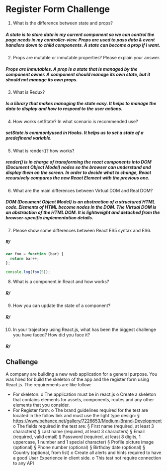 # Register Form Challenge

1. What is the difference between state and props?
##### A state is to store data in my current component so we can control the page needs in my controller-view. Props are used to pass data & event handlers down to child components. A state can become a prop if I want.
2. Props are mutable or inmutable properties? Please explain your answer.
#####  Props are inmutables. A prop is a state that is managed by the component owner. A component should manage its own state, but it should not manage its own props.
3. What is Redux?
##### Is a library that makes  managing the state easy. It helps to manage the data to display and how to respond to the user actions.
4. How works setState? In what scenario is recommended use?
##### setState is commonlyused in Hooks. It helps us to set a state of a predefinend variable. 
5. What is render()? how works?
##### render() is in charge of transforming the react components into DOM (Document Object Model) nodes so the browser can understand and display them on the screen. In order to decide what to change, React recursively compares the new React Element with the previous one.
6. What are the main differences between Virtual DOM and Real DOM?
##### DOM (Document Object Model) is an abstraction of a structured HTML code. Elements of HTML become nodes in the DOM. The Virtual DOM is an abstraction of the HTML DOM. It is lightweight and detached from the browser-specific implementation details.
7. Please show some differences between React ES5 syntax and ES6.
##### R/ 

``` js
var foo = function (bar) {
  return bar++;
};

console.log(foo(5));
```

8. What is a component in React and how works?
##### R/
9. How you can update the state of a component?
##### R/
10. In your trajectory using React.js, what has been the biggest challenge you have faced? How did you face it?
##### R/

## Challenge

A company are building a new web application for a general purpose. You was hired for build
the skeleton of the app and the register form using React.js. The requirements are like follow:
- For skeleton:
o The application must be in react.js
o Create a skeleton that contains elements for assets, components, routes and any
other elements that you consider.
- For Register form:
o The brand guidelines required for the test are located in the follow link and must
use the light type design:
§ https://www.behance.net/gallery/7226653/Medium-Brand-Development
o The fields required in the test are:
§ First name (required, at least 3 characters)
§ Last name (required, at least 3 characters)
§ Email (required, valid email)
§ Password (required, at least 8 digits, 1 uppercase, 1 number and 1 special
character)
§ Profile picture image (optional)
§ Phone number (optional)
§ Birthday date (optional)
§ Country (optional, from list)
o Create all alerts and hints required to have a good User Experience in client side.
o This test not require connection to any API
